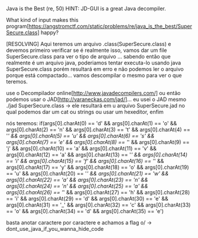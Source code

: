 Java is the Best (re, 50)
HINT: JD-GUI is a great Java decompiler.

What kind of input makes this program[https://angstromctf.com/static/problems/re/java_is_the_best/SuperSecure.class] happy?

[RESOLVING]
Aqui teremos um arquivo .class(SuperSecure.class) e devemos primeiro verificar se é realmente isso, vamos dar um file SuperSecure.class
para ver o tipo de arquivo ... sabendo então que realmente é um arquivo java, poderiamos tentar executa-lo usando java SuperSecure.class
porém resultará em erro e não podemos ler o arquivo porque está compactado... vamos descompilar o mesmo para ver o que teremos.

use o Decompilador online[http://www.javadecompilers.com/] ou então podemos usar o JAD[http://varaneckas.com/jad/]... eu usei o JAD mesmo
./jad SuperSecure.class -> ele resultará em u arquivo SuperSecure.jad no qual podemos dar um cat ou strings ou usar um hexeditor, enfim

nós teremos:
if(args[0].charAt(0) == 'd' && args[0].charAt(1) == 'o' && args[0].charAt(2) == 'n' && args[0].charAt(3) == 't' && args[0].charAt(4) == '_' && args[0].charAt(5) == 'u' && args[0].charAt(6) == 's' && args[0].charAt(7) == 'e' && args[0].charAt(8) == '_' && args[0].charAt(9) == 'j' && args[0].charAt(10) == 'a' && args[0].charAt(11) == 'v' && args[0].charAt(12) == 'a' && args[0].charAt(13) == '_' && args[0].charAt(14) == 'i' && args[0].charAt(15) == 'f' && args[0].charAt(16) == '_' && args[0].charAt(17) == 'y' && args[0].charAt(18) == 'o' && args[0].charAt(19) == 'u' && args[0].charAt(20) == '_' && args[0].charAt(21) == 'w' && args[0].charAt(22) == 'a' && args[0].charAt(23) == 'n' && args[0].charAt(24) == 'n' && args[0].charAt(25) == 'a' && args[0].charAt(26) == '_' && args[0].charAt(27) == 'h' && args[0].charAt(28) == 'i' && args[0].charAt(29) == 'd' && args[0].charAt(30) == 'e' && args[0].charAt(31) == '_' && args[0].charAt(32) == 'c' && args[0].charAt(33) == 'o' && args[0].charAt(34) == 'd' && args[0].charAt(35) == 'e')

basta anotar caractere por caractere e achamos a flag o/ -> dont_use_java_if_you_wanna_hide_code